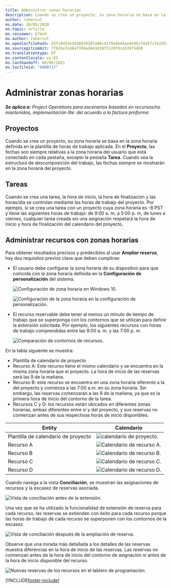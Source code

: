 ```yaml
---
title: Administrar zonas horarias
description: Cuando se crea un proyecto, su zona horaria se basa en la zona horaria definida en la plantilla de horas de trabajo aplicada.
author: ruhercul
ms.date: 10/05/2020
ms.topic: article
ms.reviewer: kfend
ms.author: ruhercul
ms.openlocfilehash: d3fc0453e3038839107a98c4179e6bd4aede95cf4a5fcfe2d52f823b83029485
ms.sourcegitcommit: 7f8d1e7a16af769adb43d1877c28fdce53975db8
ms.translationtype: HT
ms.contentlocale: es-ES
ms.lasthandoff: 08/06/2021
ms.locfileid: "6988717"
---
```

# <a name="manage-time-zones"></a>Administrar zonas horarias

_**Se aplica a:** Project Operations para escenarios basados en recursos/no mantenidos, implementación lite: del acuerdo a la factura proforma_


## <a name="projects"></a>Proyectos

Cuando se crea un proyecto, su zona horaria se basa en la zona horaria definida en la plantilla de horas de trabajo aplicada. En el **Proyecto**, las fechas son siempre relativas a la zona horaria del usuario que está conectado en cada pestaña, excepto la pestaña **Tarea**. Cuando vea la estructura de descomposición del trabajo, las fechas siempre se mostrarán en la zona horaria del proyecto.

## <a name="tasks"></a>Tareas

Cuando se crea una tarea, la hora de inicio, la hora de finalización y las horas/día se controlan mediante las horas de trabajo del proyecto. Por ejemplo, si se crea una tarea con un proyecto cuya zona horaria es -8 PST y tiene las siguientes horas de trabajo: de 9:00 a. m. a 5:00 p. m, de lunes a viernes, cualquier tarea creada sin una asignación respetará la hora de inicio y hora de finalización del calendario del proyecto.

## <a name="manage-resources-with-time-zones"></a>Administrar recursos con zonas horarias

Para obtener resultados precisos y predecibles al usar **Ampliar reserva**, hay dos requisitos previos clave que deben cumplirse:  

- El usuario debe configurar la zona horaria de su dispositivo para que coincida con la zona horaria definida en la **Configuración de personalización** del sistema.
 
  ![Configuración de zona horaria en Windows 10.](media/reconcile-assignments-03.png)

  ![Configuración de la zona horaria en la configuración de personalización.](media/reconcile-assignments-04.png)
 
- El recurso reservable debe tener al menos un minuto de tiempo de trabajo que se superponga con los contornos que se utilizan para definir la extensión solicitada. Por ejemplo, los siguientes recursos con horas de trabajo comprendidas entre las 9:00 a. m. y las 7:00 p. m. 

  ![Comparación de contornos de recursos.](media/reconcile-assignments-05.png)

En la tabla siguiente se muestra:

- Plantilla de calendario de proyecto
- Recurso A: Este recurso tiene el mismo calendario y se encuentra en la misma zona horaria que el proyecto. La hora de inicio de las reservas será las 9 de la mañana.
- Recurso B: este recurso se encuentra en una zona horaria diferente a la del proyecto y comienza a las 7:00 a.m. en su zona horaria. Sin embargo, las reservas comenzarán a las 9 de la mañana, ya que es la primera hora de inicio del contorno de la tarea.
- Recursos C y D: los recursos están ubicados en diferentes zonas horarias, ambas diferentes entre sí y del proyecto, y sus reservas no comienzan antes de sus respectivas horas de inicio disponibles.

|Entity  |Calendario  |
|-|-|
|Plantilla de calendario de proyecto   | ![calendario de proyecto.](media/reconcile-assignments-06.png) |
|Recurso A  | ![Calendario de recurso A.](media/reconcile-assignments-06.png) |
|Recurso B  |  ![Calendario de recurso B.](media/reconcile-assignments-07.png) |
|Recurso C  |  ![Calendario de recurso C.](media/reconcile-assignments-08.png) |
|Recurso D  | ![Calendario de recurso D.](media/reconcile-assignments-09.png)  |
 
Cuando navega a la vista **Conciliación**, se muestran las asignaciones de recursos y la escasez de reservas asociada.

![Vista de conciliación antes de la extensión.](media/reconcile-assignments-10.png)

Una vez que se ha utilizado la funcionalidad de extensión de reserva para cada recurso, las reservas se extienden con éxito para cada recurso porque las horas de trabajo de cada recurso se superponen con los contornos de la escasez.

![Vista de conciliación después de la ampliación de reserva.](media/reconcile-assignments-11.png) 

Observe que una mirada más detallada a los detalles de las reservas muestra diferencias en la hora de inicio de las reservas. Las reservas no comienzan antes de la hora de inicio del contorno de asignación ni antes de la hora de inicio disponible del recurso.

![Nuevas reservas de los recursos en el tablero de programación.](media/reconcile-assignments-12.png)


[!INCLUDE[footer-include](../includes/footer-banner.md)]